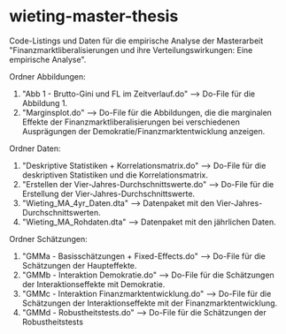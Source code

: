 # wieting-master-thesis
Code-Listings und Daten für die empirische Analyse der Masterarbeit "Finanzmarktliberalisierungen und ihre Verteilungswirkungen: Eine empirische Analyse".

Ordner Abbildungen:
1. "Abb 1 - Brutto-Gini und FL im Zeitverlauf.do"  --> Do-File für die Abbildung 1.
2. "Marginsplot.do"                                --> Do-File für die Abbildungen, die die marginalen Effekte der Finanzmarktliberalisierungen bei verschiedenen Ausprägungen der Demokratie/Finanzmarktentwicklung anzeigen.

Ordner Daten:
1. "Deskriptive Statistiken + Korrelationsmatrix.do"  --> Do-File für die deskriptiven Statistiken und die Korrelationsmatrix.
2. "Erstellen der Vier-Jahres-Durchschnittswerte.do"  --> Do-File für die Erstellung der Vier-Jahres-Durchschnittswerte.
3. "Wieting_MA_4yr_Daten.dta"                         --> Datenpaket mit den Vier-Jahres-Durchschnittswerten.
4. "Wieting_MA_Rohdaten.dta"                          --> Datenpaket mit den jährlichen Daten.

Ordner Schätzungen:
1. "GMMa - Basisschätzungen + Fixed-Effects.do"    --> Do-File für die Schätzungen der Haupteffekte.
2. "GMMb - Interaktion Demokratie.do"              --> Do-File für die Schätzungen der Interaktionseffekte mit Demokratie.
3. "GMMc - Interaktion Finanzmarktentwicklung.do"  --> Do-File für die Schätzungen der Interaktionseffekte mit der Finanzmarktentwicklung.
4. "GMMd - Robustheitstests.do"                    --> Do-File für die Schätzungen der Robustheitstests 
